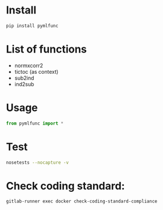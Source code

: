 # Install
```bash
pip install pymlfunc 
```

# List of functions
 - normxcorr2
 - tictoc (as context)
 - sub2ind
 - ind2sub


# Usage
```python
from pymlfunc import *

```

# Test
```bash
nosetests --nocapture -v
``` 
 
# Check coding standard:
```bash
gitlab-runner exec docker check-coding-standard-compliance
```